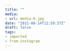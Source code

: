 ```yaml
---
title: ""
media:
- url: media-0.jpg
date: "2011-08-14T12:59:37Z"
draft: false
tags:
- imported
- from-instagram
---
```


